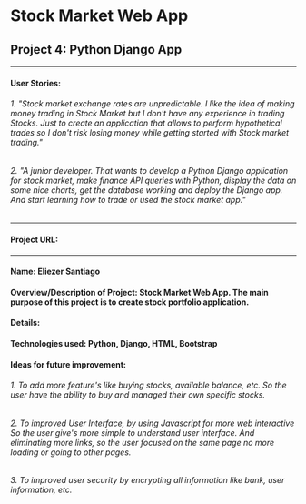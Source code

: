 # Stock Market Web App
## Project 4: Python Django App
______________________________________________
#### User Stories:
###### 1. "Stock market exchange rates are unpredictable. I like the idea of making money trading in Stock Market but I don't have any experience in trading Stocks. Just to create an application that allows to perform hypothetical trades so I don't risk losing money while getting started with Stock market trading."

###### 2. "A junior developer. That wants to develop a Python Django application for stock market, make finance API queries with Python, display the data on some nice charts, get the database working and deploy the Django app. And start learning how to trade or used the stock market app."

____________________________________________


#### Project URL:

____________________________________________

#### Name: Eliezer Santiago
#### Overview/Description of Project: Stock Market Web App. The main purpose of this project is to create stock portfolio application.
#### Details:
#### Technologies used: Python, Django, HTML, Bootstrap
#### Ideas for future improvement:
###### 1. To add more feature's like buying stocks, available balance, etc. So the user have the ability to buy and managed their own specific stocks.
###### 2. To improved User Interface, by using Javascript for more web interactive So the user give's more simple to understand user interface. And eliminating more links, so the user focused on the same page no more loading or going to other pages. 
###### 3. To improved user security by encrypting all information like bank, user information, etc.
